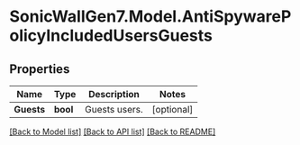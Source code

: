 # SonicWallGen7.Model.AntiSpywarePolicyIncludedUsersGuests

## Properties

Name | Type | Description | Notes
------------ | ------------- | ------------- | -------------
**Guests** | **bool** | Guests users. | [optional] 

[[Back to Model list]](../README.md#documentation-for-models) [[Back to API list]](../README.md#documentation-for-api-endpoints) [[Back to README]](../README.md)

